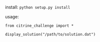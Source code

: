 install: `python setup.py install`

usage: 

    from citrine_challenge import *
    
    display_solution("/path/to/solution.dat")
